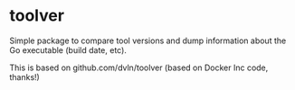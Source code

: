 # toolver
Simple package to compare tool versions and dump information about the Go executable (build date, etc).

This is based on github.com/dvln/toolver (based on Docker Inc code, thanks!)
